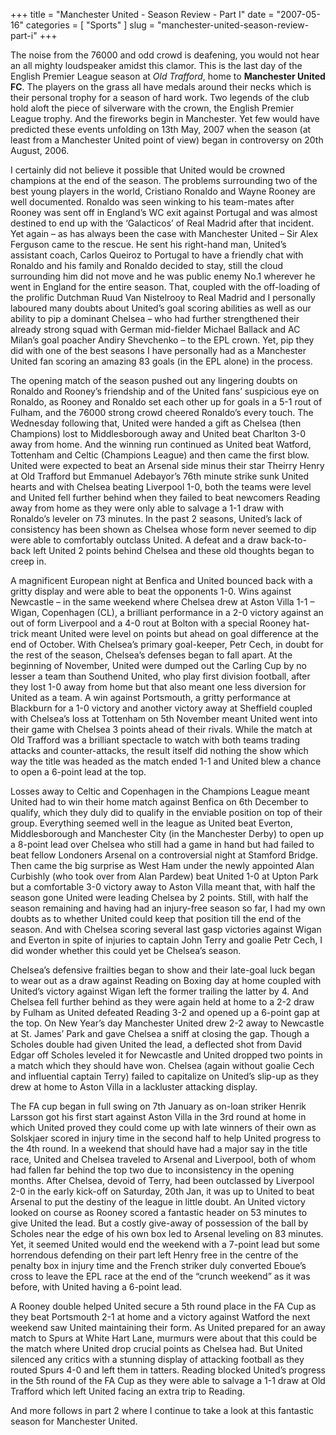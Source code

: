 +++
title = "Manchester United - Season Review - Part I"
date = "2007-05-16"
categories = [
  "Sports"
]
slug = "manchester-united-season-review-part-i"
+++

The noise from the 76000 and odd crowd is deafening, you would not hear an all mighty loudspeaker amidst this clamor. This is the last day of the English Premier League season at _Old Trafford_, home to **Manchester United FC**. The players on the grass all have medals around their necks which is their personal trophy for a season of hard work. Two legends of the club hold aloft the piece of silverware with the crown, the English Premier League trophy. And the fireworks begin in Manchester. Yet few would have predicted these events unfolding on 13th May, 2007 when the season (at least from a Manchester United point of view) began in controversy on 20th August, 2006.

I certainly did not believe it possible that United would be crowned champions at the end of the season. The problems surrounding two of the best young players in the world, Cristiano Ronaldo and Wayne Rooney are well documented. Ronaldo was seen winking to his team-mates after Rooney was sent off in England’s WC exit against Portugal and was almost destined to end up with the ‘Galacticos’ of Real Madrid after that incident. Yet again – as has always been the case with Manchester United – Sir Alex Ferguson came to the rescue. He sent his right-hand man, United’s assistant coach, Carlos Queiroz to Portugal to have a friendly chat with Ronaldo and his family and Ronaldo decided to stay, still the cloud surrounding him did not move and he was public enemy No.1 wherever he went in England for the entire season. That, coupled with the off-loading of the prolific Dutchman Ruud Van Nistelrooy to Real Madrid and I personally laboured many doubts about United’s goal scoring abilities as well as our ability to pip a dominant Chelsea – who had further strengthened their already strong squad with German mid-fielder Michael Ballack and AC Milan’s goal poacher Andiry Shevchenko – to the EPL crown. Yet, pip they did with one of the best seasons I have personally had as a Manchester United fan scoring an amazing 83 goals (in the EPL alone) in the process.

The opening match of the season pushed out any lingering doubts on Ronaldo and Rooney’s friendship and of the United fans’ suspicious eye on Ronaldo, as Rooney and Ronaldo set each other up for goals in a 5-1 rout of Fulham, and the 76000 strong crowd cheered Ronaldo’s every touch. The Wednesday following that, United were handed a gift as Chelsea (then Champions) lost to Middlesborough away and United beat Charlton 3-0 away from home. And the winning run continued as United beat Watford, Tottenham and Celtic (Champions League) and then came the first blow. United were expected to beat an Arsenal side minus their star Theirry Henry at Old Trafford but Emmanuel Adebayor’s 76th minute strike sunk United hearts and with Chelsea beating Liverpool 1-0, both the teams were level and United fell further behind when they failed to beat newcomers Reading away from home as they were only able to salvage a 1-1 draw with Ronaldo’s leveler on 73 minutes. In the past 2 seasons, United’s lack of consistency has been shown as Chelsea whose form never seemed to dip were able to comfortably outclass United. A defeat and a draw back-to-back left United 2 points behind Chelsea and these old thoughts began to creep in.

A magnificent European night at Benfica and United bounced back with a gritty display and were able to beat the opponents 1-0. Wins against Newcastle – in the same weekend where Chelsea drew at Aston Villa 1-1 – Wigan, Copenhagen (CL), a brilliant performance in a 2-0 victory against an out of form Liverpool and a 4-0 rout at Bolton with a special Rooney hat-trick meant United were level on points but ahead on goal difference at the end of October. With Chelsea’s primary goal-keeper, Petr Cech, in doubt for the rest of the season, Chelsea’s defenses began to fall apart. At the beginning of November, United were dumped out the Carling Cup by no lesser a team than Southend United, who play first division football, after they lost 1-0 away from home but that also meant one less diversion for United as a team. A win against Portsmouth, a gritty performance at Blackburn for a 1-0 victory and another victory away at Sheffield coupled with Chelsea’s loss at Tottenham on 5th November meant United went into their game with Chelsea 3 points ahead of their rivals. While the match at Old Trafford was a brilliant spectacle to watch with both teams trading attacks and counter-attacks, the result itself did nothing the show which way the title was headed as the match ended 1-1 and United blew a chance to open a 6-point lead at the top.

Losses away to Celtic and Copenhagen in the Champions League meant United had to win their home match against Benfica on 6th December to qualify, which they duly did to qualify in the enviable position on top of their group. Everything seemed well in the league as United beat Everton, Middlesborough and Manchester City (in the Manchester Derby) to open up a 8-point lead over Chelsea who still had a game in hand but had failed to beat fellow Londoners Arsenal on a controversial night at Stamford Bridge. Then came the big surprise as West Ham under the newly appointed Alan Curbishly (who took over from Alan Pardew) beat United 1-0 at Upton Park but a comfortable 3-0 victory away to Aston Villa meant that, with half the season gone United were leading Chelsea by 2 points. Still, with half the season remaining and having had an injury-free season so far, I had my own doubts as to whether United could keep that position till the end of the season. And with Chelsea scoring several last gasp victories against Wigan and Everton in spite of injuries to captain John Terry and goalie Petr Cech, I did wonder whether this could yet be Chelsea’s season.

Chelsea’s defensive frailties began to show and their late-goal luck began to wear out as a draw against Reading on Boxing day at home coupled with United’s victory against Wigan left the former trailing the latter by 4. And Chelsea fell further behind as they were again held at home to a 2-2 draw by Fulham as United defeated Reading 3-2 and opened up a 6-point gap at the top. On New Year’s day Manchester United drew 2-2 away to Newcastle at St. James’ Park and gave Chelsea a sniff at closing the gap. Though a Scholes double had given United the lead, a deflected shot from David Edgar off Scholes leveled it for Newcastle and United dropped two points in a match which they should have won. Chelsea (again without goalie Cech and influential captain Terry) failed to capitalize on United’s slip-up as they drew at home to Aston Villa in a lackluster attacking display.

The FA cup began in full swing on 7th January as on-loan striker Henrik Larsson got his first start against Aston Villa in the 3rd round at home in which United proved they could come up with late winners of their own as Solskjaer scored in injury time in the second half to help United progress to the 4th round. In a weekend that should have had a major say in the title race, United and Chelsea traveled to Arsenal and Liverpool, both of whom had fallen far behind the top two due to inconsistency in the opening months. After Chelsea, devoid of Terry, had been outclassed by Liverpool 2-0 in the early kick-off on Saturday, 20th Jan, it was up to United to beat Arsenal to put the destiny of the league in little doubt. An United victory looked on course as Rooney scored a fantastic header on 53 minutes to give United the lead. But a costly give-away of possession of the ball by Scholes near the edge of his own box led to Arsenal leveling on 83 minutes. Yet, it seemed United would end the weekend with a 7-point lead but some horrendous defending on their part left Henry free in the centre of the penalty box in injury time and the French striker duly converted Eboue’s cross to leave the EPL race at the end of the “crunch weekend” as it was before, with United having a 6-point lead.

A Rooney double helped United secure a 5th round place in the FA Cup as they beat Portsmouth 2-1 at home and a victory against Watford the next weekend saw United maintaining their form. As United prepared for an away match to Spurs at White Hart Lane, murmurs were about that this could be the match where United drop crucial points as Chelsea had. But United silenced any critics with a stunning display of attacking football as they routed Spurs 4-0 and left them in tatters. Reading blocked United’s progress in the 5th round of the FA Cup as they were able to salvage a 1-1 draw at Old Trafford which left United facing an extra trip to Reading.

And more follows in part 2 where I continue to take a look at this fantastic season for Manchester United.
